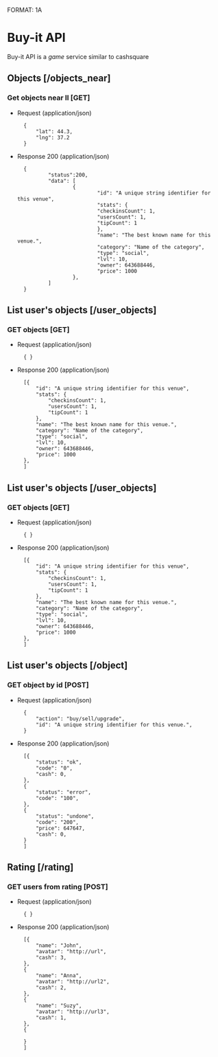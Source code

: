 FORMAT: 1A

# Buy-it API
Buy-it API is a *game* service similar to cashsquare

## Objects [/objects_near]
### Get objects near ll [GET]
+ Request (application/json)

        {
            "lat": 44.3,
            "lng": 37.2
        }
    
+ Response 200 (application/json)

        {
                "status":200,
                "data": [
                        {
                                "id": "A unique string identifier for this venue", 
                                "stats": {
                                "checkinsCount": 1,
                                "usersCount": 1,
                                "tipCount": 1
                                },
                                "name": "The best known name for this venue.",
                                "category": "Name of the category",
                                "type": "social",
                                "lvl": 10,
                                "owner": 643688446,
                                "price": 1000
                        },
                ]
        }

## List user's objects [/user_objects]
### GET objects [GET]

+ Request (application/json)

        { }
    
+ Response 200 (application/json)

        [{
            "id": "A unique string identifier for this venue", 
            "stats": {
                "checkinsCount": 1,
                "usersCount": 1,
                "tipCount": 1
            },
            "name": "The best known name for this venue.",
            "category": "Name of the category",
            "type": "social",
            "lvl": 10,
            "owner": 643688446,
            "price": 1000
        },
        ]
  
## List user's objects [/user_objects]
### GET objects [GET]

+ Request (application/json)

        { }
    
+ Response 200 (application/json)

        [{
            "id": "A unique string identifier for this venue", 
            "stats": {
                "checkinsCount": 1,
                "usersCount": 1,
                "tipCount": 1
            },
            "name": "The best known name for this venue.",
            "category": "Name of the category",
            "type": "social",
            "lvl": 10,
            "owner": 643688446,
            "price": 1000
        },
        ]
  
## List user's objects [/object]      
### GET object by id [POST]
+ Request (application/json)

        {
            "action": "buy/sell/upgrade",
            "id": "A unique string identifier for this venue.",
        }
    
+ Response 200 (application/json)

        [{
            "status": "ok",
            "code": "0",
            "cash": 0,
        }, 
        {
            "status": "error",
            "code": "100",
        },
        {
            "status": "undone",
            "code": "200",
            "price": 647647,
            "cash": 0,
        }
        ]
        
## Rating [/rating]      
### GET users from rating [POST]
+ Request (application/json)

        { }
    
+ Response 200 (application/json)

        [{
            "name": "John",
            "avatar": "http://url",
            "cash": 3,
        }, 
        {
            "name": "Anna",
            "avatar": "http://url2",
            "cash": 2,
        },
        {
            "name": "Suzy",
            "avatar": "http://url3",
            "cash": 1,
        },
        {
            
        }
        ]        
        
